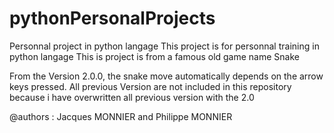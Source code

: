 # pythonPersonalProjects
Personnal project in python langage
This project is for personnal training in python langage 
This is project is from a famous old game name Snake

From the Version 2.0.0, the snake move automatically depends on the arrow keys pressed.
All previous Version are not included in this repository because i have overwritten all previous version with the 2.0

@authors : Jacques MONNIER and Philippe MONNIER
